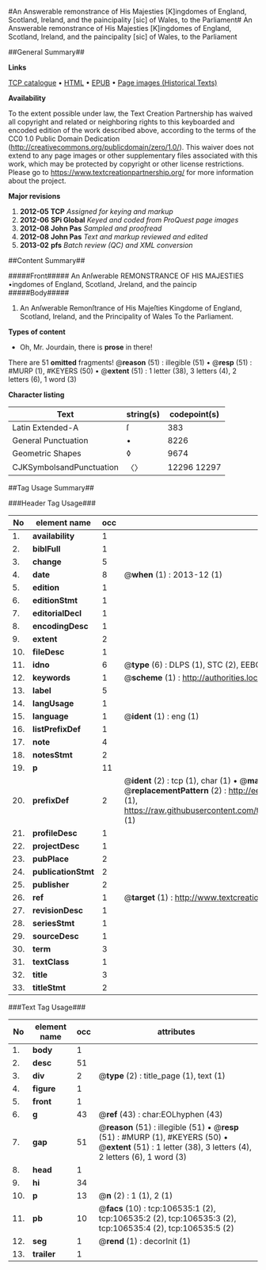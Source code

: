 #An Answerable remonstrance of His Majesties [K]ingdomes of England, Scotland, Ireland, and the paincipality [sic] of Wales, to the Parliament#
An Answerable remonstrance of His Majesties [K]ingdomes of England, Scotland, Ireland, and the paincipality [sic] of Wales, to the Parliament

##General Summary##

**Links**

[TCP catalogue](http://www.ota.ox.ac.uk/tcp/)  • 
[HTML](http://tei.it.ox.ac.uk/tcp/Texts-HTML/free/A25/A25637.html)  • 
[EPUB](http://tei.it.ox.ac.uk/tcp/Texts-EPUB/free/A25/A25637.epub) • 
[Page images (Historical Texts)](https://historicaltexts.jisc.ac.uk/eebo-17525073e)

**Availability**

To the extent possible under law, the Text Creation Partnership has waived all copyright and related or neighboring rights to this keyboarded and encoded edition of the work described above, according to the terms of the CC0 1.0 Public Domain Dedication (http://creativecommons.org/publicdomain/zero/1.0/). This waiver does not extend to any page images or other supplementary files associated with this work, which may be protected by copyright or other license restrictions. Please go to https://www.textcreationpartnership.org/ for more information about the project.

**Major revisions**

1. __2012-05__ __TCP__ *Assigned for keying and markup*
1. __2012-06__ __SPi Global__ *Keyed and coded from ProQuest page images*
1. __2012-08__ __John Pas__ *Sampled and proofread*
1. __2012-08__ __John Pas__ *Text and markup reviewed and edited*
1. __2013-02__ __pfs__ *Batch review (QC) and XML conversion*

##Content Summary##

#####Front#####
An Anſwerable REMONSTRANCE OF HIS MAJESTIES •ingdomes of England, Scotland, Jreland, and the paincip
#####Body#####

1. An Anſwerable Remonſtrance of His Majeſties Kingdome of England, Scotland, Ireland, and the Principality of Wales To the Parliament.

**Types of content**

  * Oh, Mr. Jourdain, there is **prose** in there!

There are 51 **omitted** fragments! 
 @__reason__ (51) : illegible (51)  •  @__resp__ (51) : #MURP (1), #KEYERS (50)  •  @__extent__ (51) : 1 letter (38), 3 letters (4), 2 letters (6), 1 word (3)

**Character listing**


|Text|string(s)|codepoint(s)|
|---|---|---|
|Latin Extended-A|ſ|383|
|General Punctuation|•|8226|
|Geometric Shapes|◊|9674|
|CJKSymbolsandPunctuation|〈〉|12296 12297|

##Tag Usage Summary##

###Header Tag Usage###

|No|element name|occ|attributes|
|---|---|---|---|
|1.|__availability__|1||
|2.|__biblFull__|1||
|3.|__change__|5||
|4.|__date__|8| @__when__ (1) : 2013-12 (1)|
|5.|__edition__|1||
|6.|__editionStmt__|1||
|7.|__editorialDecl__|1||
|8.|__encodingDesc__|1||
|9.|__extent__|2||
|10.|__fileDesc__|1||
|11.|__idno__|6| @__type__ (6) : DLPS (1), STC (2), EEBO-CITATION (1), OCLC (1), VID (1)|
|12.|__keywords__|1| @__scheme__ (1) : http://authorities.loc.gov/ (1)|
|13.|__label__|5||
|14.|__langUsage__|1||
|15.|__language__|1| @__ident__ (1) : eng (1)|
|16.|__listPrefixDef__|1||
|17.|__note__|4||
|18.|__notesStmt__|2||
|19.|__p__|11||
|20.|__prefixDef__|2| @__ident__ (2) : tcp (1), char (1)  •  @__matchPattern__ (2) : ([0-9\-]+):([0-9IVX]+) (1), (.+) (1)  •  @__replacementPattern__ (2) : http://eebo.chadwyck.com/downloadtiff?vid=$1&page=$2 (1), https://raw.githubusercontent.com/textcreationpartnership/Texts/master/tcpchars.xml#$1 (1)|
|21.|__profileDesc__|1||
|22.|__projectDesc__|1||
|23.|__pubPlace__|2||
|24.|__publicationStmt__|2||
|25.|__publisher__|2||
|26.|__ref__|1| @__target__ (1) : http://www.textcreationpartnership.org/docs/. (1)|
|27.|__revisionDesc__|1||
|28.|__seriesStmt__|1||
|29.|__sourceDesc__|1||
|30.|__term__|3||
|31.|__textClass__|1||
|32.|__title__|3||
|33.|__titleStmt__|2||


###Text Tag Usage###

|No|element name|occ|attributes|
|---|---|---|---|
|1.|__body__|1||
|2.|__desc__|51||
|3.|__div__|2| @__type__ (2) : title_page (1), text (1)|
|4.|__figure__|1||
|5.|__front__|1||
|6.|__g__|43| @__ref__ (43) : char:EOLhyphen (43)|
|7.|__gap__|51| @__reason__ (51) : illegible (51)  •  @__resp__ (51) : #MURP (1), #KEYERS (50)  •  @__extent__ (51) : 1 letter (38), 3 letters (4), 2 letters (6), 1 word (3)|
|8.|__head__|1||
|9.|__hi__|34||
|10.|__p__|13| @__n__ (2) : 1 (1), 2 (1)|
|11.|__pb__|10| @__facs__ (10) : tcp:106535:1 (2), tcp:106535:2 (2), tcp:106535:3 (2), tcp:106535:4 (2), tcp:106535:5 (2)|
|12.|__seg__|1| @__rend__ (1) : decorInit (1)|
|13.|__trailer__|1||

